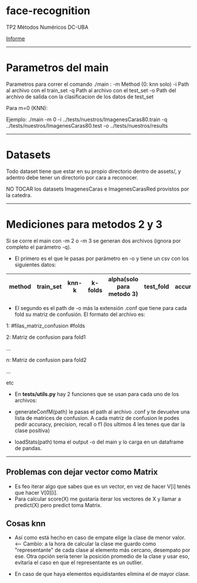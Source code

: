 # face-recognition

TP2 Métodos Numéricos DC-UBA

[Informe](https://www.overleaf.com/16138812khstvghvmqjx)


-----

# Parametros del main
Parametros para correr el comando ./main :
-m  Method (0: knn solo)
-i  Path al archivo con el train_set
-q  Path al archivo con el test_set
-o  Path del archivo de salida con la clasificacion de los datos de test_set

Para m=0 (KNN):


Ejemplo:
    ./main -m 0 -i ../tests/nuestros/ImagenesCaras80.train -q ../tests/nuestros/ImagenesCaras80.test -o ../tests/nuestros/results


-----
# Datasets

Todo dataset tiene que estar en su propio directorio dentro de assets/, y adentro debe tener un directorio por cara a reconocer.

 NO TOCAR los datasets ImagenesCaras e ImagenesCarasRed provistos por la catedra.

-----
# Mediciones para metodos 2 y 3

Si se corre el main con -m 2 o -m 3 se generan dos archivos (ignora por completo el parámetro -q).

* El primero es el que le pasas por parámetro en -o y tiene un csv con los siguientes datos:

|method|train_set|knn-k|k-folds|alpha(solo para metodo 3)|test_fold|accuracy|
|:---: |:-------:|:---:|:-----:|:-----------------------:|:-------:|:------:|

* El segundo es el path de -o más la extensión .conf que tiene para cada fold su matriz de confusión. El formato del archivo es:

1: #filas_matriz_confusion #folds

2: Matriz de confusion para fold1

...

n: Matriz de confusion para fold2

...

etc



* En **tests/utils.py** hay 2 funciones que se usan para cada uno de los archivos:

* generateConfM(path) le pasas el path al archivo .conf y te devuelve una lista de matrices de confusion. A cada matriz de confusion le podes pedir accuracy, precision, recall o f1 (los ultimos 4 les tenes que dar la clase positiva)

* loadStats(path) toma el output -o del main y lo carga en un dataframe de pandas.

-----
## Problemas con dejar vector como Matrix

* Es feo iterar algo que sabes que es un vector, en vez de hacer V[i] tenés que hacer V[0][i].
* Para calcular score(X) me gustaria iterar los vectores de X y llamar a predict(X) pero predict toma Matrix.  

## Cosas knn

* Así como está hecho en caso de empate elige la clase de menor valor. <-- Cambio: a la hora de calcular la clase me guardo como "representante" de cada clase al elemento más cercano, desempato por ese. Otra opción sería tener la posición promedio de la clase y usar eso, evitaría el caso en que el representante es un outlier.

* En caso de que haya elementos equidistantes elimina el de mayor clase.
